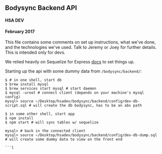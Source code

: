 ##  Bodysync Backend API

#### HSA DEV
#### February 2017

This file contains some comments on set up instructions, what we've done, and the technologies we've used. 
Talk to Jeremy or Joey for further details. 
This is intended only for devs. 

We relied heavily on Sequelize for Express [docs](http://docs.sequelizejs.com/en/1.7.0/articles/express/) to set things up. 


Starting up the api with some dummy data from `/bodysync/backend/`: 


```
$ # in one shell, start db
$ brew install mysql
$ brew services start mysql # start daemon 
$ mysql -uroot # connect client (depends on your machine's mysql config)
mysql> source ~/Desktop/hsadev/bodysync/backend/config/dev-db-script.sql # will create the db bodysync, has to be an abs path

$ in some other shell, start app
$ npm install
$ npm start # will sync tables w/ sequelize

mysql> # back in the connected client
mysql> source ~/Desktop/hsadev/bodysync/backend/config/dev-db-dump.sql # will create some dummy data to view on the front end

```l